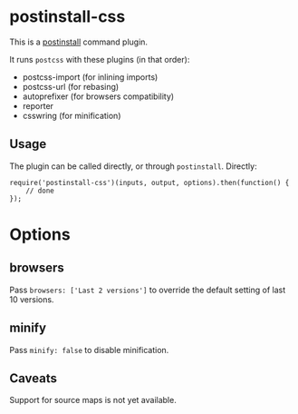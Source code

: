 postinstall-css
===============

This is a [postinstall](http://github.com/kapouer/postintall) command plugin.

It runs `postcss` with these plugins (in that order):
- postcss-import (for inlining imports)
- postcss-url (for rebasing)
- autoprefixer (for browsers compatibility)
- reporter
- csswring (for minification)


Usage
-----

The plugin can be called directly, or through `postinstall`.
Directly:
```
require('postinstall-css')(inputs, output, options).then(function() {
	// done
});
```

Options
=======

browsers
--------

Pass `browsers: ['Last 2 versions']` to override the default setting of
last 10 versions.

minify
------

Pass `minify: false` to disable minification.


Caveats
-------

Support for source maps is not yet available.

